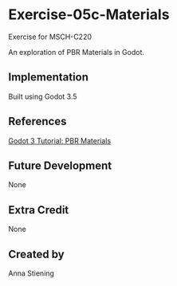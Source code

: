 
# Exercise-05c-Materials

Exercise for MSCH-C220

An exploration of PBR Materials in Godot.

## Implementation

Built using Godot 3.5

## References

[Godot 3 Tutorial: PBR Materials](https://www.youtube.com/watch?v=pM5j8x71HcE)

## Future Development

None

## Extra Credit

None

## Created by 

Anna Stiening
```
